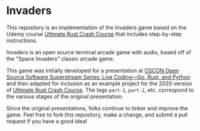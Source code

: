 # Invaders
This repository is an implementation of the Invaders game based on the Udemy course [Ultimate Rust Crash Course](https://www.udemy.com/course/ultimate-rust-crash-course/?referralCode=AF30FAD8C6CCCC2C94F0) that includes step-by-step instructions.

Invaders is an open source terminal arcade game with audio, based off of the "Space Invaders" classic arcade game.

This game was initially developed for a presentation at [OSCON Open Source Software Superstream Series: Live Coding—Go, Rust, and Python](https://learning.oreilly.com/live-training/courses/oscon-open-source-software-superstream-series-live-codinggo-rust-and-python/0636920410188/) and then adapted for inclusion as an example project for the 2020 version of [Ultimate Rust Crash Course](https://www.udemy.com/course/ultimate-rust-crash-course/?referralCode=AF30FAD8C6CCCC2C94F0).  The tags `part-1`, `part-2`, etc. correspond to the various stages of the original presentation.

Since the original presentations, folks continue to tinker and improve the game. Feel free to fork this repository, make a change, and submit a pull request if you have a good idea!